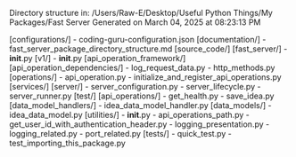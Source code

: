 Directory structure in: /Users/Raw-E/Desktop/Useful Python Things/My Packages/Fast Server
Generated on March 04, 2025 at 08:23:13 PM 

[configurations/]
    - coding-guru-configuration.json
[documentation/]
    - fast_server_package_directory_structure.md
[source_code/]
    [fast_server/]
        - __init__.py
        [v1/]
            - __init__.py
            [api_operation_framework/]
                [api_operation_dependencies/]
                    - log_request_data.py
                - http_methods.py
                [operations/]
                    - api_operation.py
                    - initialize_and_register_api_operations.py
            [services/]
                [server/]
                    - server_configuration.py
                    - server_lifecycle.py
                    - server_runner.py
            [test/]
                [api_operations/]
                    - get_health.py
                    - save_idea.py
                [data_model_handlers/]
                    - idea_data_model_handler.py
                [data_models/]
                    - idea_data_model.py
            [utilities/]
                - __init__.py
                - api_operations_path.py
                - get_user_id_with_authentication_header.py
                - logging_presentation.py
                - logging_related.py
                - port_related.py
[tests/]
    - quick_test.py
    - test_importing_this_package.py
